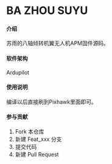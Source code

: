 # BA ZHOU SUYU

#### 介绍
苏雨的八轴倾转机翼无人机APM固件源码。

#### 软件架构
Ardupilot

#### 使用说明

编译以后直接刷到Pixhawk里面即可。

#### 参与贡献

1.  Fork 本仓库
2.  新建 Feat_xxx 分支
3.  提交代码
4.  新建 Pull Request
